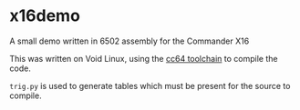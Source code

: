 # x16demo
A small demo written in 6502 assembly for the Commander X16

This was written on Void Linux, using the [cc64 toolchain](https://cc65.github.io/) to compile the code.

`trig.py` is used to generate tables which must be present for the source to compile.

